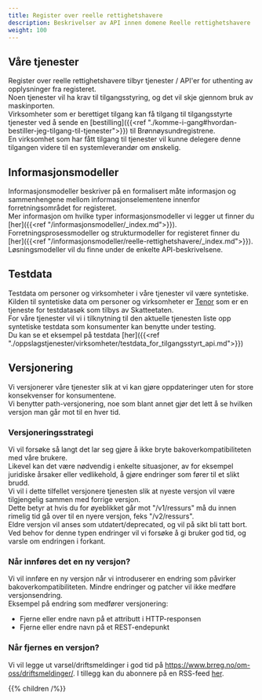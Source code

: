 ```yaml
---
title: Register over reelle rettighetshavere
description: Beskrivelser av API innen domene Reelle rettighetshavere
weight: 100
---
```


## Våre tjenester ## 
Register over reelle rettighetshavere tilbyr tjenester / API'er for uthenting av opplysninger fra registeret.  
Noen tjenester vil ha krav til tilgangsstyring, og det vil skje gjennom bruk av maskinporten.  
Virksomheter som er berettiget tilgang kan få tilgang til tilgangsstyrte tjenester ved å sende en [bestilling]({{<ref "./komme-i-gang#hvordan-bestiller-jeg-tilgang-til-tjenester">}}) til Brønnøysundregistrene.  
En virksomhet som har fått tilgang til tjenester vil kunne delegere denne tilgangen videre til en systemleverandør om ønskelig.

## Informasjonsmodeller ##
Informasjonsmodeller beskriver på en formalisert måte informasjon og sammenhengene mellom informasjonselementene innenfor forretningsområdet for registeret.  
Mer informasjon om hvilke typer informasjonsmodeller vi legger ut finner du [her]({{<ref "/informasjonsmodeller/_index.md">}}).  
Forretningsprosessmodeller og strukturmodeller for registeret finner du [her]({{<ref "/informasjonsmodeller/reelle-rettighetshavere/_index.md">}}).  
Løsningsmodeller vil du finne under de enkelte API-beskrivelsene.

## Testdata ##
Testdata om personer og virksomheter i våre tjenester vil være syntetiske.
Kilden til syntetiske data om personer og virksomheter er [Tenor](https://www.skatteetaten.no/skjema/testdata/) som er en tjeneste for testdatasøk som tilbys av Skatteetaten.  
For våre tjenester vil vi i tilknytning til den aktuelle tjenesten liste opp syntetiske testdata som konsumenter kan benytte under testing.  
Du kan se et eksempel på testdata [her]({{<ref "./oppslagstjenester/virksomheter/testdata_for_tilgangsstyrt_api.md">}})

## Versjonering
Vi versjonerer våre tjenester slik at vi kan gjøre oppdateringer uten for store konsekvenser for konsumentene.  
Vi benytter path-versjonering, noe som blant annet gjør det lett å se hvilken versjon man går mot til en hver tid.

### Versjoneringsstrategi
Vi vil forsøke så langt det lar seg gjøre å ikke bryte bakoverkompatibiliteten med våre brukere.  
Likevel kan det være nødvendig i enkelte situasjoner, av for eksempel juridiske årsaker eller vedlikehold, å gjøre endringer som fører til et slikt brudd.  
Vi vil i dette tilfellet versjonere tjenesten slik at nyeste versjon vil være tilgjengelig sammen med forrige versjon.  
Dette betyr at hvis du for øyeblikket går mot "/v1/ressurs" må du innen rimelig tid gå over til en nyere versjon, feks "/v2/ressurs".  
Eldre versjon vil anses som utdatert/deprecated, og vil på sikt bli tatt bort.  
Ved behov for denne typen endringer vil vi forsøke å gi bruker god tid, og varsle om endringen i forkant.

### Når innføres det en ny versjon?
Vi vil innføre en ny versjon når vi introduserer en endring som påvirker bakoverkompatibiliteten. Mindre endringer og patcher vil ikke medføre versjonsendring.  
Eksempel på endring som medfører versjonering:
* Fjerne eller endre navn på et attributt i HTTP-responsen
* Fjerne eller endre navn på et REST-endepunkt

### Når fjernes en versjon?
Vi vil legge ut varsel/driftsmeldinger i god tid på https://www.brreg.no/om-oss/driftsmeldinger/. I tillegg kan du abonnere på en RSS-feed [her](https://www.brreg.no/produkter-og-tjenester/rss-feed/).

{{% children /%}}

